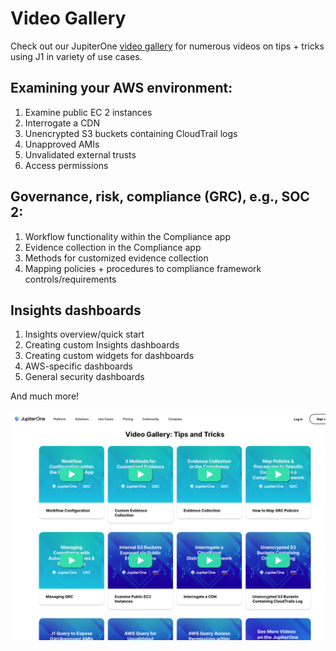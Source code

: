 # Video Gallery

Check out our JupiterOne [video
gallery](https://info.jupiterone.com/community?submissionGuid=a634e4ba-ea04-4cd5-9f5c-bcf644cac6a6)
for numerous videos on tips + tricks using J1 in variety of use cases.

## Examining your AWS environment:
1. Examine public EC 2 instances
1. Interrogate a CDN
1. Unencrypted S3 buckets containing CloudTrail logs
1. Unapproved AMIs
1. Unvalidated external trusts
1. Access permissions

## Governance, risk, compliance (GRC), e.g., SOC 2:
1. Workflow functionality within the Compliance app
1. Evidence collection in the Compliance app
1. Methods for customized evidence collection
1. Mapping policies + procedures to compliance framework controls/requirements

## Insights dashboards
1. Insights overview/quick start
1. Creating custom Insights dashboards
1. Creating custom widgets for dashboards
1. AWS-specific dashboards
1. General security dashboards

 And much more!

![video-gallery](../assets/video-gallery.png)